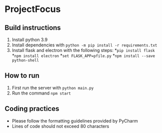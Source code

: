 # ProjectFocus

## Build instructions

1. Install python 3.9
2. Install dependencies with `python -m pip install -r requirements.txt`
3. Install flask and electron with the following steps:
*`pip install flask`
*`npm install electron`
*`set FLASK_APP=pfile.py`
*`npm install --save python-shell`

## How to run

1. First run the server with `python main.py`
1. Run the command `npm start`

## Coding practices

* Please follow the formatting guidelines provided by PyCharm
* Lines of code should not exceed 80 characters